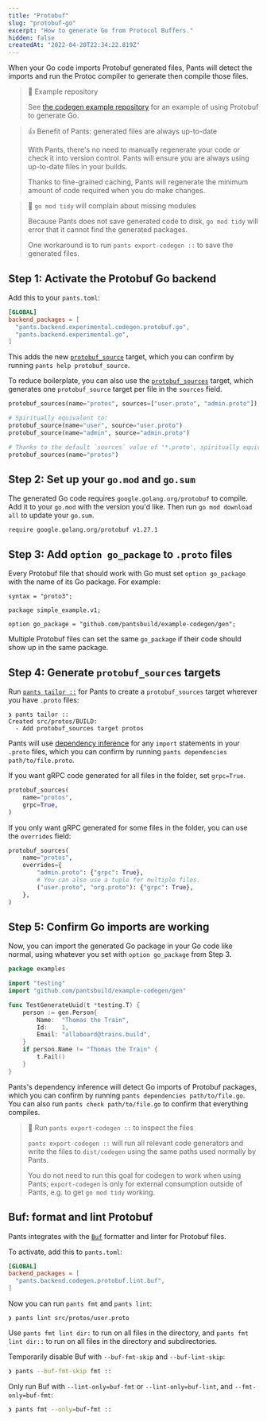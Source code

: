 ```yaml
---
title: "Protobuf"
slug: "protobuf-go"
excerpt: "How to generate Go from Protocol Buffers."
hidden: false
createdAt: "2022-04-20T22:34:22.819Z"
---
```


When your Go code imports Protobuf generated files, Pants will detect the imports and run the Protoc compiler to generate then compile those files.

> 📘 Example repository
>
> See [the codegen example repository](https://github.com/pantsbuild/example-codegen) for an example of using Protobuf to generate Go.

> 👍 Benefit of Pants: generated files are always up-to-date
>
> With Pants, there's no need to manually regenerate your code or check it into version control. Pants will ensure you are always using up-to-date files in your builds.
>
> Thanks to fine-grained caching, Pants will regenerate the minimum amount of code required when you do make changes.

> 🚧 `go mod tidy` will complain about missing modules
>
> Because Pants does not save generated code to disk, `go mod tidy` will error that it cannot find the generated packages.
>
> One workaround is to run `pants export-codegen ::` to save the generated files.

## Step 1: Activate the Protobuf Go backend

Add this to your `pants.toml`:

```toml pants.toml
[GLOBAL]
backend_packages = [
  "pants.backend.experimental.codegen.protobuf.go",
  "pants.backend.experimental.go",
]
```

This adds the new [`protobuf_source`](doc:reference-protobuf_source) target, which you can confirm by running `pants help protobuf_source`.

To reduce boilerplate, you can also use the [`protobuf_sources`](doc:reference-protobuf_sources) target, which generates one `protobuf_source` target per file in the `sources` field.

```python BUILD
protobuf_sources(name="protos", sources=["user.proto", "admin.proto"])

# Spiritually equivalent to:
protobuf_source(name="user", source="user.proto")
protobuf_source(name="admin", source="admin.proto")

# Thanks to the default `sources` value of '*.proto', spiritually equivalent to:
protobuf_sources(name="protos")
```

## Step 2: Set up your `go.mod` and `go.sum`

The generated Go code requires `google.golang.org/protobuf` to compile. Add it to your `go.mod` with the version you'd like. Then run `go mod download all` to update your `go.sum`.

```text go.mod
require google.golang.org/protobuf v1.27.1
```

## Step 3: Add `option go_package` to `.proto` files

Every Protobuf file that should work with Go must set `option go_package` with the name of its Go package. For example:

```text src/protos/example/v1/person.proto
syntax = "proto3";

package simple_example.v1;

option go_package = "github.com/pantsbuild/example-codegen/gen";
```

Multiple Protobuf files can set the same `go_package` if their code should show up in the same package.

## Step 4: Generate `protobuf_sources` targets

Run [`pants tailor ::`](doc:initial-configuration#5-generate-build-files) for Pants to create a `protobuf_sources` target wherever you have `.proto` files:

```
❯ pants tailor ::
Created src/protos/BUILD:
  - Add protobuf_sources target protos
```

Pants will use [dependency inference](doc:targets) for any `import` statements in your `.proto` files, which you can confirm by running `pants dependencies path/to/file.proto`.

If you want gRPC code generated for all files in the folder, set `grpc=True`.

```python src/proto/example/BUILD
protobuf_sources(
    name="protos",
    grpc=True,
)
```

If you only want gRPC generated for some files in the folder, you can use the `overrides` field:

```python src/proto/example/BUILD
protobuf_sources(
    name="protos",
    overrides={
        "admin.proto": {"grpc": True},
        # You can also use a tuple for multiple files.
        ("user.proto", "org.proto"): {"grpc": True},
    },
)
```

## Step 5: Confirm Go imports are working

Now, you can import the generated Go package in your Go code like normal, using whatever you set with `option go_package` from Step 3.

```go src/go/examples/proto_test.go
package examples

import "testing"
import "github.com/pantsbuild/example-codegen/gen"

func TestGenerateUuid(t *testing.T) {
	person := gen.Person{
		Name:  "Thomas the Train",
		Id:    1,
		Email: "allaboard@trains.build",
	}
	if person.Name != "Thomas the Train" {
		t.Fail()
	}
}
```

Pants's dependency inference will detect Go imports of Protobuf packages, which you can confirm by running `pants dependencies path/to/file.go`. You can also run `pants check path/to/file.go` to confirm that everything compiles.

> 📘 Run `pants export-codegen ::` to inspect the files
>
> `pants export-codegen ::` will run all relevant code generators and write the files to `dist/codegen` using the same paths used normally by Pants.
>
> You do not need to run this goal for codegen to work when using Pants; `export-codegen` is only for external consumption outside of Pants, e.g. to get `go mod tidy` working.

## Buf: format and lint Protobuf

Pants integrates with the [`Buf`](https://buf.build/blog/introducing-buf-format) formatter and linter for Protobuf files.

To activate, add this to `pants.toml`:

```toml pants.toml
[GLOBAL]
backend_packages = [
  "pants.backend.codegen.protobuf.lint.buf",
]
```

Now you can run `pants fmt` and `pants lint`:

```
❯ pants lint src/protos/user.proto
```

Use `pants fmt lint dir:` to run on all files in the directory, and `pants fmt lint dir::` to run on all files in the directory and subdirectories.

Temporarily disable Buf with `--buf-fmt-skip` and `--buf-lint-skip`:

```bash
❯ pants --buf-fmt-skip fmt ::
```

Only run Buf with `--lint-only=buf-fmt` or `--lint-only=buf-lint`, and `--fmt-only=buf-fmt`:

```bash
❯ pants fmt --only=buf-fmt ::
```
